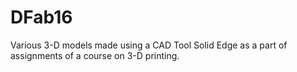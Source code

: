 # DFab16
Various 3-D models made using a CAD Tool Solid Edge as a part of assignments of a course on 3-D printing.
